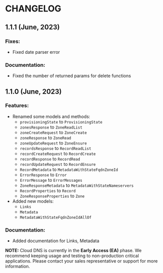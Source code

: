 # CHANGELOG

## 1.1.1 (June, 2023)

### Fixes:

- Fixed date parser error

### Documentation:

- Fixed the number of returned params for delete functions

## 1.1.0 (June, 2023)

### Features:

- Renamed some models and methods:
    * `provisioningState` to `ProvisioningState`
    * `zonesResponse` to `ZoneReadList`
    * `zoneCreateRequest` to `ZoneCreate`
    * `zoneResponse` to `ZoneRead`
    * `zoneUpdateRequest` to `ZoneEnsure`
    * `recordsResponse` to `RecordReadList`
    * `recordCreateRequest` to `RecordCreate`
    * `recordResponse` to `RecordRead`
    * `recordUpdateRequest` to `RecordEnsure`
    * `RecordMetadata` to `MetadataWithStateFqdnZoneId`
    * `ErrorResponse` to `Error`
    * `ErrorMessage` to `ErrorMessages`
    * `ZoneResponseMetadata` to `MetadataWithStateNameservers`
    * `RecordProperties` to `Record`
    * `ZoneResponseProperties` to `Zone`
- Added new models:
    * `Links`
    * `Metadata`
    * `MetadataWithStateFqdnZoneIdAllOf`

### Documentation:

- Added documentation for Links, Metadata

**NOTE:** Cloud DNS is currently in the **Early Access (EA)** phase. We recommend keeping usage and testing to non-production critical applications. Please contact your sales representative or support for more information.